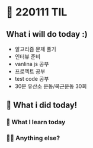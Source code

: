 # :rocket: 220111 TIL

## What i will do today :)

- 알고리즘 문제 풀기
- 인터뷰 준비
- vanlina js 공부
- 프로젝트 공부
- test code 공부
- 30분 유산소 운동/복근운동 30회

## :seedling: What i did today!

### :speech_balloon: What I learn today

### 💫✨ Anything else?

